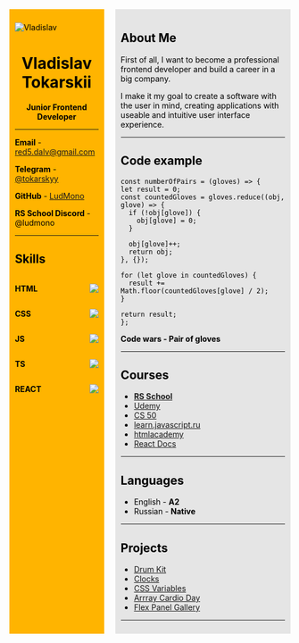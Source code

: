 <style>
  .tc {
    text-align: center;
  }
  .wrapper {
    display: flex;
    gap: 20px;
    max-width: 960px;
    margin: 0 auto;
    color: #000;
  }
  .aside {
    padding: 10px;
    width: 310px;
    background: #FFB400;
  }
  .aside__img {
    display: block;
    border-radius: 10px;
  }

  .aside__progress-bar{
    display: flex;
    justify-content: space-between;
  }

  .main {
    padding: 10px;
    width: 610px;
    background: #E5E5E5;
  }


</style>

<div class="wrapper">
  <div class="aside">
    <div class="aside__img">

  ![Vladislav](https://avatars.githubusercontent.com/u/100684866)

  </div>


  <div class="tc">

  # Vladislav Tokarskii
 </div>

  <div class="tc">

  **Junior Frontend Developer**
  </div>

  ***



  **Email** - red5.dalv@gmail.com

  **Telegram** - [@tokarskyy](https://t.me/tokarskyy)

  **GitHub** - [LudMono](https://github.com/LudMono)

  **RS School Discord** - @ludmono

  * * *

  ## Skills


  <div class="aside__progress-bar">
  <div>

  **HTML**
  </div>

  <div>

  ![](https://us-central1-progress-markdown.cloudfunctions.net/progress/100)

  </div>
  </div>

  <div class="aside__progress-bar">
  <div>

  **CSS**
  </div>

  <div>

  ![](https://us-central1-progress-markdown.cloudfunctions.net/progress/80)

  </div>
  </div>

  <div class="aside__progress-bar">
  <div>

  **JS**
  </div>

  <div>

  ![](https://us-central1-progress-markdown.cloudfunctions.net/progress/60)

  </div>
  </div>

  <div class="aside__progress-bar">
  <div>

  **TS**
  </div>

  <div>

  ![](https://us-central1-progress-markdown.cloudfunctions.net/progress/40)

  </div>
  </div>

  <div class="aside__progress-bar">
  <div>

  **REACT**
  </div>

  <div>

  ![](https://us-central1-progress-markdown.cloudfunctions.net/progress/30)

  </div>
  </div>

  </div>

  <div class="main">

  ## About Me

  First of all, I want to become a professional frontend developer and build a career in a big company.

  I make it my goal to create a software with the user in mind, creating applications with useable and intuitive user interface experience.

  ***

  ## Code example


  ```
  const numberOfPairs = (gloves) => {
  let result = 0;
  const countedGloves = gloves.reduce((obj, glove) => {
    if (!obj[glove]) {
      obj[glove] = 0;
    }

    obj[glove]++;
    return obj;
  }, {});

  for (let glove in countedGloves) {
    result += Math.floor(countedGloves[glove] / 2);
  }

  return result;
};
  ```
 **Code wars - Pair of gloves**

 ***

 ## Courses

 - [**RS School**](https://rs.school/)
 - [Udemy](https://www.udemy.com/course/fundamental-javascript/)
 - [CS 50](https://www.youtube.com/watch?v=Sy_wba7l1UU&list=PLawfWYMUziZqyUL5QDLVbe3j5BKWj42E5)
 - [learn.javascript.ru](https://learn.javascript.ru/)
 - [htmlacademy](https://htmlacademy.ru/)
 - [React Docs](https://ru.reactjs.org/docs/getting-started.html)

***

 ## Languages

 - English - **A2**
 - Russian - **Native**

***

## Projects

- [Drum Kit](https://ludmono.github.io/js30/01%20-%20JavaScript%20Drum%20Kit/)
- [Clocks](https://ludmono.github.io/js30/02%20-%20JS%20and%20CSS%20Clock/)
- [CSS Variables](https://ludmono.github.io/js30/03%20-%20CSS%20Variables/)
- [Arrray Cardio Day](https://ludmono.github.io/js30/04%20-%20Array%20Cardio%20Day%201/)
- [Flex Panel Gallery](https://ludmono.github.io/js30/05%20-%20Flex%20Panel%20Gallery/)

***
  </div>
</div>
